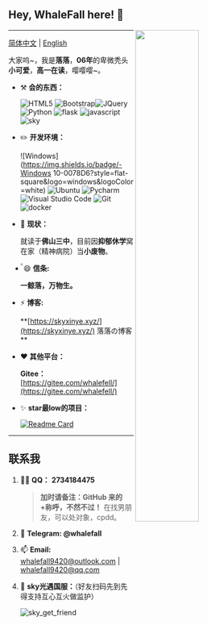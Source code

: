 ## Hey, WhaleFall here! :wave:

[<img align="right" width="50%" src="https://github-readme-stats-ouuan.vercel.app/api?username=adminwhalefall&theme=dark&show_icons=true">](https://skyxinye.xyz)

----

[简体中文]() | [English]()

大家呜~，我是**落落**，**06年**的卑微秃头**小可爱**，**高一在读**，嘤嘤嘤~。

- :hammer_and_pick: **会的东西：**

  ![HTML5](https://img.shields.io/badge/-HTML5-E34F26?style=flat-square&logo=html5&logoColor=white) ![Bootstrap](https://img.shields.io/badge/-Bootstrap-563D7C?style=flat-square&logo=bootstrap&logoColor=white)![JQuery](https://img.shields.io/badge/-JQuery-blue?style=flat-square&logo=jquery&logoColor=white) ![Python](https://img.shields.io/badge/-Python-3776AB?style=flat-square&logo=Python&logoColor=white) ![flask](https://img.shields.io/badge/-Flask-3776AB?style=flat-square&logo=flask&logoColor=white) ![javascript](https://img.shields.io/badge/-JavaScript-3776AB?style=flat-square&logo=javascript&logoColor=white)![sky](https://img.shields.io/badge/-光遇-3776AB?style=flat-square&logo=sky&logoColor=white)

- :pencil2: **开发环境：**

  ![Windows](https://img.shields.io/badge/-Windows 10-0078D6?style=flat-square&logo=windows&logoColor=white) ![Ubuntu](https://img.shields.io/badge/-Ubuntu-262577?style=flat-square&logo=Ubuntu&logoColor=white) ![Pycharm](https://img.shields.io/badge/-Pycharm-007ACC?style=flat-square&logo=Pycharm&logoColor=white) ![Visual Studio Code](https://img.shields.io/badge/-Visual_Studio_Code-007ACC?style=flat-square&logo=visual-studio-code&logoColor=white) ![Git](https://img.shields.io/badge/-Git-F05032?style=flat-square&logo=git&logoColor=white) ![docker](https://img.shields.io/badge/-docker-0078D6?style=flat-square&logo=docker&logoColor=white)

- :seedling: **现状：**

  就读于**佛山三中**，目前因**抑郁休学**窝在家（精神病院）当**小废物**。
  
  <img src="https://cdn.jsdelivr.net/gh/AdminWhaleFall/Pic@master/img/20220102023708.jpg" style="zoom:33%" align='left' />
  
- 😄 **信条:** 

  **一鲸落，万物生。**

- ⚡ **博客:** 

  **[https://skyxinye.xyz/](https://skyxinye.xyz/) 落落の博客 **

- ❤ **其他平台：**

  **Gitee：** [https://gitee.com/whalefell/](https://gitee.com/whalefell/)

- ✨ **star最low的项目：**

  [![Readme Card](https://github-readme-stats.vercel.app/api/pin/?username=adminwhalefall&repo=SMSBoom&bg_color=00000010&text_color=c78944&show_owner=true)](https://github.com/adminwhalefall/SMSBoom)

---

## 联系我

1. :man_scientist: **QQ：** **2734184475**

   > **加时请备注：GitHub 来的+称呼，不然不过！** 在找男朋友，可以处对象，cpdd。

2. 💬 **Telegram: @whalefall**

3. 📫 **Email:** whalefall9420@outlook.com | whalefall9420@qq.com

4. 💨 **sky光遇国服：**（好友扫码先到先得支持互心互火做监护）

   ![sky_get_friend](https://cdn.jsdelivr.net/gh/AdminWhaleFall/Pic@master/img/20220102024602.jpg)

